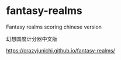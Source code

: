 # fantasy-realms

Fantasy realms scoring chinese version

幻想国度计分器中文版

https://crazyjunichi.github.io/fantasy-realms/
